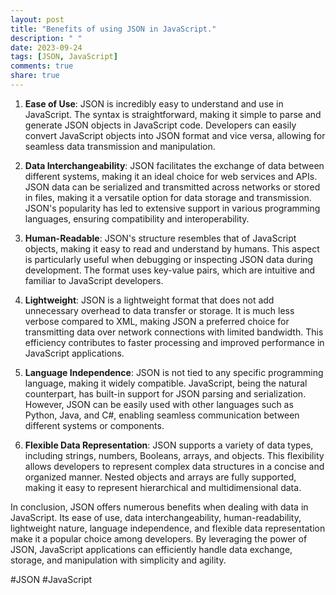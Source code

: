 ```yaml
---
layout: post
title: "Benefits of using JSON in JavaScript."
description: " "
date: 2023-09-24
tags: [JSON, JavaScript]
comments: true
share: true
---
```


1. **Ease of Use**: JSON is incredibly easy to understand and use in JavaScript. The syntax is straightforward, making it simple to parse and generate JSON objects in JavaScript code. Developers can easily convert JavaScript objects into JSON format and vice versa, allowing for seamless data transmission and manipulation.

2. **Data Interchangeability**: JSON facilitates the exchange of data between different systems, making it an ideal choice for web services and APIs. JSON data can be serialized and transmitted across networks or stored in files, making it a versatile option for data storage and transmission. JSON's popularity has led to extensive support in various programming languages, ensuring compatibility and interoperability.

3. **Human-Readable**: JSON's structure resembles that of JavaScript objects, making it easy to read and understand by humans. This aspect is particularly useful when debugging or inspecting JSON data during development. The format uses key-value pairs, which are intuitive and familiar to JavaScript developers.

4. **Lightweight**: JSON is a lightweight format that does not add unnecessary overhead to data transfer or storage. It is much less verbose compared to XML, making JSON a preferred choice for transmitting data over network connections with limited bandwidth. This efficiency contributes to faster processing and improved performance in JavaScript applications.

5. **Language Independence**: JSON is not tied to any specific programming language, making it widely compatible. JavaScript, being the natural counterpart, has built-in support for JSON parsing and serialization. However, JSON can be easily used with other languages such as Python, Java, and C#, enabling seamless communication between different systems or components.

6. **Flexible Data Representation**: JSON supports a variety of data types, including strings, numbers, Booleans, arrays, and objects. This flexibility allows developers to represent complex data structures in a concise and organized manner. Nested objects and arrays are fully supported, making it easy to represent hierarchical and multidimensional data.

In conclusion, JSON offers numerous benefits when dealing with data in JavaScript. Its ease of use, data interchangeability, human-readability, lightweight nature, language independence, and flexible data representation make it a popular choice among developers. By leveraging the power of JSON, JavaScript applications can efficiently handle data exchange, storage, and manipulation with simplicity and agility.

#JSON #JavaScript